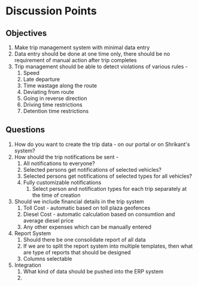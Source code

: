 # Discussion Points

## Objectives

1. Make trip management system with minimal data entry
2. Data entry should be done at one time only, there should be no requirement of manual action after trip completes
3. Trip management should be able to detect violations of various rules - 
   1. Speed
   2. Late departure
   3. Time wastage along the route
   4. Deviating from route
   5. Going in reverse direction
   6. Driving time restrictions
   7. Detention time restrictions 


## Questions

1. How do you want to create the trip data - on our portal or on Shrikant's system?
2. How should the trip notifications be sent -
   1. All notifications to everyone?
   2. Selected persons get notifications of selected vehicles?
   3. Selected persons get notifications of selected types for all vehicles?
   4. Fully customizable notifications
      1. Select person and notification types for each trip separately at the time of creation
3. Should we include financial details in the trip system
   1. Toll Cost - automatic based on toll plaza geofences
   2. Diesel Cost - automatic calculation based on consumtion and average diesel price
   3. Any other expenses which can be manually entered
4. Report System
   1. Should there be one consolidate report of all data
   2. If we are to split the report system into multiple templates, then what are type of reports that should be designed
   3. Columns selectable
5. Integration
   1. What kind of data should be pushed into the ERP system
   2. 
